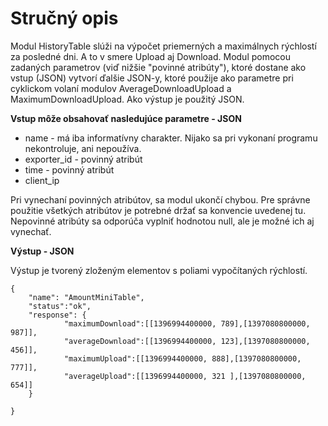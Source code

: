 Stručný opis
===================

 Modul HistoryTable slúži na výpočet priemerných a maximálnych rýchlostí za posledné dni. A to v smere Upload aj Download. Modul pomocou zadaných parametrov (viď nižšie "povinné atribúty"), ktoré dostane ako vstup (JSON) vytvorí ďalšie JSON-y, ktoré použije ako parametre pri cyklickom volaní modulov AverageDownloadUpload a MaximumDownloadUpload. Ako výstup je použitý JSON. 

**Vstup môže obsahovať nasledujúce parametre - JSON**

 - name - má iba informatívny charakter. Nijako sa pri vykonaní programu nekontroluje, ani nepoužíva.
 - exporter_id - povinný atribút
 - time - povinný atribút
 - client_ip

Pri vynechaní povinných atribútov, sa modul ukončí chybou. Pre správne použitie všetkých atribútov je potrebné držať sa konvencie uvedenej tu. Nepovinné atribúty sa odporúča vyplniť hodnotou null, ale je možné ich aj vynechať. 



 **Výstup - JSON**

 Výstup je tvorený zloženým elementov s poliami vypočítaných rýchlostí. 

	{
        "name": "AmountMiniTable", 
        "status":"ok",
        "response": {
                "maximumDownload":[[1396994400000, 789],[1397080800000, 987]],
                "averageDownload":[[1396994400000, 123],[1397080800000, 456]],
                "maximumUpload":[[1396994400000, 888],[1397080800000, 777]],
                "averageUpload":[[1396994400000, 321 ],[1397080800000, 654]]
        }
        
	}